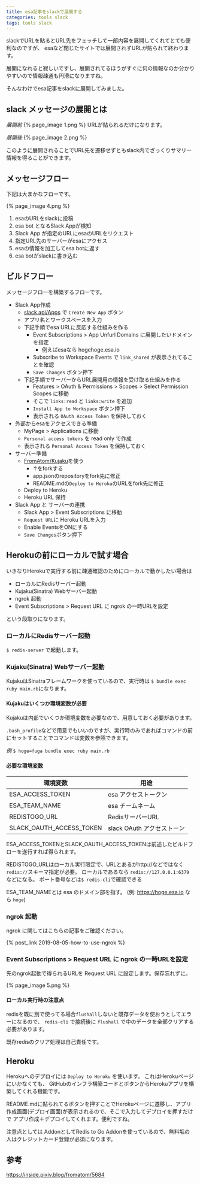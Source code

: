 ```yaml
---
title: esa記事をslackで展開する
categories: tools slack
tags: tools slack
---
```

slackでURLを貼るとURL先をフェッチして一部内容を展開してくれてとても便利なのですが、
esaなど閉じたサイトでは展開されずURLが貼られて終わります。

展開になれると寂しいですし、展開されてるほうがすぐに何の情報なのか分かりやすいので情報疎通も円滑になりますね。

そんなわけでesa記事をslackに展開してみました。

## slack メッセージの展開とは

*展開前*
{% page_image 1.png %}
URLが貼られるだけになります。

*展開後*
{% page_image 2.png %}

このように展開されることでURL先を遷移せずともslack内でざっくりサマリー情報を得ることができます。



## メッセージフロー

下記は大まかなフローです。

{% page_image 4.png %}

1. esaのURLをslackに投稿
1. esa bot となるSlack Appが検知
1. Slack App が指定のURLにesaのURLをリクエスト
1. 指定URL先のサーバーがesaにアクセス
1. esaの情報を加工してesa botに返す
1. esa botがslackに書き込む

## ビルドフロー

メッセージフローを構築するフローです。

- Slack App作成
  - [slack api/Apps](https://api.slack.com/apps) で `Create New App` ボタン
  - アプリ名とワークスペースを入力
  - 下記手順でesa URLに反応する仕組みを作る
    - Event Subscriptions > App Unfurl Domains に展開したいドメインを指定
      - 例えばesaなら hogehoge.esa.io
    - Subscribe to Workspace Events で `link_shared` が表示されてることを確認
    - `Save Changes` ボタン押下
  - 下記手順でサーバーからURL展開用の情報を受け取る仕組みを作る
    - Features > OAuth & Permissions > Scopes > Select Permission Scopes に移動
    - そこで `links:read` と `links:write` を追加
    - `Install App to Workspace` ボタン押下
    - 表示される `OAuth Access Token` を保持しておく
- 外部からesaをアクセスできる準備
  - MyPage > Applications に移動
  - `Personal access tokens` を read only で作成
  - 表示される `Personal Access Token` を保持しておく
- サーバー準備
  - [FromAtom/Kujaku](https://github.com/FromAtom/Kujaku)を使う
    - ↑をforkする
    - app.jsonのrepositoryをfork先に修正
    - README.mdの`Deploy to Heroku`のURLをfork先に修正
  - Deploy to Heroku
  - Heroku URL 保持
- Slack App と サーバーの連携
  - Slack App > Event Subscriptions に移動
  - `Request URL`に Heroku URLを入力
  - Enable EventsをONにする
  - `Save Changes`ボタン押下

## Herokuの前にローカルで試す場合

いきなりHerokuで実行する前に疎通確認のためにローカルで動かしたい場合は

- ローカルにRedisサーバー起動
- Kujaku(Sinatra) Webサーバー起動
- ngrok 起動
- Event Subscriptions > Request URL に ngrok の一時URLを設定

という段取りになります。

### ローカルにRedisサーバー起動

`$ redis-server` で起動します。

### Kujaku(Sinatra) Webサーバー起動

KujakuはSinatraフレームワークを使っているので、実行時は
`$ bundle exec ruby main.rb`になります。

#### Kujakuはいくつか環境変数が必要
Kujakuは内部でいくつか環境変数を必要なので、用意しておく必要があります。

`.bash_profile`などで用意でもいいのですが、実行時のみであればコマンドの前にセットすることでコマンドは変数を参照できます。

*例*
`$ hoge=fuga bundle exec ruby main.rb`


#### 必要な環境変数

|環境変数|用途|
|---|---|
|ESA_ACCESS_TOKEN|esa アクセストークン|
|ESA_TEAM_NAME|esa チームネーム|
|REDISTOGO_URL|RedisサーバーURL|
|SLACK_OAUTH_ACCESS_TOKEN|slack OAuth アクセストーン|

ESA_ACCESS_TOKENとSLACK_OAUTH_ACCESS_TOKENは前述したビルドフローを遂行すれば得られます。

REDISTOGO_URLはローカル実行限定で、URLとあるがhttp://などではなく`redis://`スキーマ指定が必要。
ローカルであるなら `redis://127.0.0.1:6379` などになる。
ポート番号などは`$ redis-cli`で確認できる


ESA_TEAM_NAMEとは esa のドメイン部を指す。 (例: https://hoge.esa.io なら `hoge`)

### ngrok 起動

ngrok に関してはこちらの記事をご確認ください。

{% post_link 2019-08-05-how-to-use-ngrok %}

### Event Subscriptions > Request URL に ngrok の一時URLを設定

先のngrok起動で得られるURLを Request URL に設定します。保存忘れずに。

{% page_image 5.png %}

#### ローカル実行時の注意点

redisを既に別で使ってる場合`flushall`しないと既存データを使おうとしてエラーになるので、
`redis-cli` で接続後に `flushall` で中のデータを全部クリアする必要があります。

既存redisのクリア処理は自己責任です。

## Heroku
Herokuへのデプロイには `Deploy to Heroku` を使います。
これはHerokuページにいかなくても、 GitHubのインフラ構築コードとボタンからHerokuアプリを構築してくれる機能です。

README.mdに貼られてるボタンを押すことでHerokuページに遷移し、アプリ作成画面(デプロイ画面)が表示されるので、そこで入力してデプロイを押すだけで
アプリ作成＋デプロイしてくれます。便利ですね。

注意点としては AddonとしてRedis to Go Addonを使っているので、無料垢の人はクレジットカード登録が必須になります。


## 参考
https://inside.pixiv.blog/fromatom/5684
